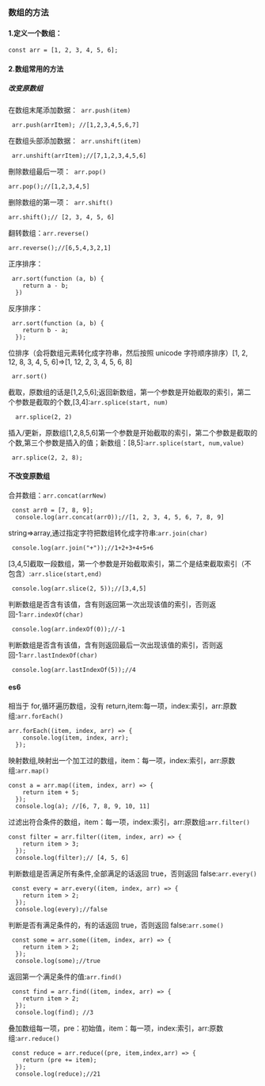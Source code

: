 ### 数组的方法

#### 1.定义一个数组：

```
const arr = [1, 2, 3, 4, 5, 6];
```

#### 2.数组常用的方法

##### 改变原数组

在数组末尾添加数据：` arr.push(item)`

```
 arr.push(arrItem); //[1,2,3,4,5,6,7]
```

在数组头部添加数据：` arr.unshift(item)`

```
 arr.unshift(arrItem);//[7,1,2,3,4,5,6]
```

刪除数组最后一项：` arr.pop()`

```
arr.pop();//[1,2,3,4,5]
```

删除数组的第一项：` arr.shift()`

```
arr.shift();// [2, 3, 4, 5, 6]
```

翻转数组：`arr.reverse() `

```
arr.reverse();//[6,5,4,3,2,1]
```

正序排序：

```
 arr.sort(function (a, b) {
    return a - b;
  })
```

反序排序：

```
 arr.sort(function (a, b) {
    return b - a;
  });
```

位排序（会将数组元素转化成字符串，然后按照 unicode 字符顺序排序）[1, 2, 12, 8, 3, 4, 5, 6]=>[1, 12, 2, 3, 4, 5, 6, 8]

```
 arr.sort()
```

截取，原数组的话是[1,2,5,6];返回新数组，第一个参数是开始截取的索引，第二个参数是截取的个数,[3,4]:`arr.splice(start, num) `

```
  arr.splice(2, 2)
```

插入/更新，原数组[1,2,8,5,6]第一个参数是开始截取的索引，第二个参数是截取的个数,第三个参数是插入的值；新数组：[8,5]:`arr.splice(start, num,value)`

```
 arr.splice(2, 2, 8);
```

#### 不改变原数组

合并数组：`arr.concat(arrNew)`

```
 const arr0 = [7, 8, 9];
  console.log(arr.concat(arr0));//[1, 2, 3, 4, 5, 6, 7, 8, 9]
```

string=>array,通过指定字符把数组转化成字符串:`arr.join(char)`

```
 console.log(arr.join("+"));//1+2+3+4+5+6
```

[3,4,5]截取一段数组，第一个参数是开始截取索引，第二个是结束截取索引（不包含）:`arr.slice(start,end)`

```
 console.log(arr.slice(2, 5));//[3,4,5]
```

判断数组是否含有该值，含有则返回第一次出现该值的索引，否则返回-1:`arr.indexOf(char)`

```
 console.log(arr.indexOf(0));//-1
```

判断数组是否含有该值，含有则返回最后一次出现该值的索引，否则返回-1:`arr.lastIndexOf(char)`

```
 console.log(arr.lastIndexOf(5));//4
```

#### es6

相当于 for,循环遍历数组，没有 return,item:每一项，index:索引，arr:原数组:`arr.forEach()`

```
arr.forEach((item, index, arr) => {
    console.log(item, index, arr);
  });
```

映射数组,映射出一个加工过的数组，item：每一项，index:索引，arr:原数组:`arr.map()`

```
const a = arr.map((item, index, arr) => {
    return item + 5;
  });
  console.log(a); //[6, 7, 8, 9, 10, 11]
```

过滤出符合条件的数组，item：每一项，index:索引，arr:原数组:`arr.filter()`

```
const filter = arr.filter((item, index, arr) => {
    return item > 3;
  });
  console.log(filter);// [4, 5, 6]
```

判断数组是否满足所有条件,全部满足的话返回 true，否则返回 false:`arr.every()`

```
 const every = arr.every((item, index, arr) => {
    return item > 2;
  });
  console.log(every);//false
```

判断是否有满足条件的，有的话返回 true，否则返回 false:`arr.some()`

```
 const some = arr.some((item, index, arr) => {
    return item > 2;
  });
  console.log(some);//true
```

返回第一个满足条件的值:`arr.find()`

```
 const find = arr.find((item, index, arr) => {
    return item > 2;
  });
  console.log(find); //3
```

叠加数组每一项，pre：初始值，item：每一项，index:索引，arr:原数组:`arr.reduce()`

```
 const reduce = arr.reduce((pre, item,index,arr) => {
    return (pre += item);
  });
  console.log(reduce);//21
```

